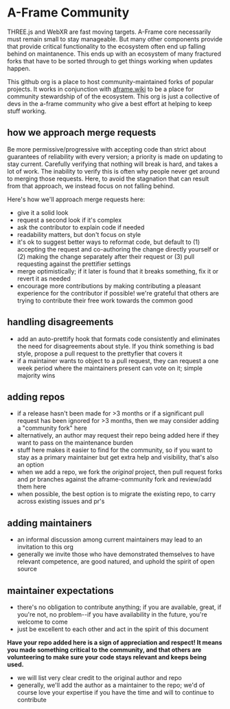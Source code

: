 # A-Frame Community

THREE.js and WebXR are fast moving targets. A-Frame core necessarily must remain small to stay manageable. But many other components provide that provide critical functionality to the ecosystem often end up falling behind on maintanence. This ends up with an ecosystem of many fractured forks that have to be sorted through to get things working when updates happen.

This github org is a place to host community-maintained forks of popular projects. It works in conjunction with [aframe.wiki](http://aframe.wiki) to be a place for community stewardship of of the ecosystem. This org is just a collective of devs in the a-frame community who give a best effort at helping to keep stuff working. 

## how we approach merge requests
Be more permissive/progressive with accepting code than strict about guarantees of reliability with every version; a priority is made on updating to stay current. Carefully verifying that nothing will break is hard, and takes a lot of work. The inability to verify this is often why people never get around to merging those requests. Here, to avoid the stagnation that can result from that approach, we instead focus on not falling behind.

Here's how we'll approach merge requests here:

- give it a solid look
- request a second look if it's complex
- ask the contributor to explain code if needed
- readability matters, but don't focus on style
- it's ok to suggest better ways to reformat code, but default to (1) accepting the request and co-authoring the change directly yourself or (2) making the change separately after their request or (3) pull requesting against the prettifier settings
- merge optimistically; if it later is found that it breaks something, fix it or revert it as needed
- encourage more contributions by making contributing a pleasant experience for the contributor if possible! we're grateful that others are trying to contribute their free work towards the common good

## handling disagreements
- add an auto-prettify hook that formats code consistently and eliminates the need for disagreements about style. If you think something is bad style, propose a pull request to the prettyfier that covers it
- if a maintainer wants to object to a pull request, they can request a one week period where the maintainers present can vote on it; simple majority wins

## adding repos
- if a release hasn't been made for >3 months or if a significant pull request has been ignored for >3 months, then we may consider adding a "community fork" here
- alternatively, an author may request their repo being added here if they want to pass on the maintenance burden
- stuff here makes it easier to find for the community, so if you want to stay as a primary maintainer but get extra help and visibility, that's also an option
- when we add a repo, we fork the _original_ project, then pull request forks and pr branches against the aframe-community fork and review/add them here
- when possible, the best option is to migrate the existing repo, to carry across existing issues and pr's

## adding maintainers
- an informal discussion among current maintainers may lead to an invitation to this org
- generally we invite those who have demonstrated themselves to have relevant competence, are good natured, and uphold the spirit of open source

## maintainer expectations
- there's no obligation to contribute anything; if you are available, great, if you're not, no problem--if you have availability in the future, you're welcome to come
- just be excellent to each other and act in the spirit of this document

**Have your repo added here is a sign of appreciation and respect! It means you made something critical to the community, and that others are volunteering to make sure your code stays relevant and keeps being used.**
- we will list very clear credit to the original author and repo
- generally, we'll add the author as a maintainer to the repo; we'd of course love your expertise if you have the time and will to continue to contribute
